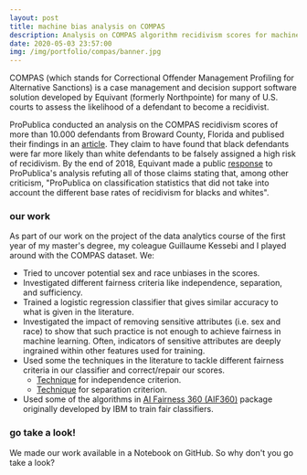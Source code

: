 ```yaml
---
layout: post
title: machine bias analysis on COMPAS
description: Analysis on COMPAS algorithm recidivism scores for machine bias.
date: 2020-05-03 23:57:00
img: /img/portfolio/compas/banner.jpg
---
```


COMPAS (which stands for Correctional Offender Management Profiling for Alternative Sanctions) is a case management and decision support software solution developed by Equivant (formerly Northpointe) for many of U.S. courts to assess the likelihood of a defendant to become a recidivist.

ProPublica conducted an analysis on the COMPAS recidivism scores of more than 10.000 defendants from Broward County, Florida and publised their findings in an [article](https://www.propublica.org/article/how-we-analyzed-the-compas-recidivism-algorithm). They claim to have found that black defendants were far more likely than white defendants to be falsely assigned a high risk of recidivism. By the end of 2018, Equivant made a public [response](https://www.equivant.com/response-to-propublica-demonstrating-accuracy-equity-and-predictive-parity) to ProPublica's analysis refuting all of those claims stating that, among other criticism, "ProPublica on classification statistics that did not take into account the different base rates of recidivism for blacks and whites".


<h3 class="thick">our work</h3>
As part of our work on the project of the data analytics course of the first year of my master's degree, my coleague Guillaume Kessebi and I played around with the COMPAS dataset. We:

- Tried to uncover potential sex and race unbiases in the scores.
- Investigated different fairness criteria like independence, separation, and sufficiency.
- Trained a logistic regression classifier that gives similar accuracy to what is given in the literature.
- Investigated the impact of removing sensitive attributes (i.e. sex and race) to show that such practice is not enough to achieve fairness in machine learning. Often, indicators of sensitive attributes are deeply ingrained within other features used for training.
- Used some the techniques in the literature to tackle different fairness criteria in our classifier and correct/repair our scores.
  - [Technique](https://arxiv.org/abs/1412.3756) for independence criterion.
  - [Technique](https://arxiv.org/abs/1610.02413) for separation criterion.
- Used some of the algorithms in [AI Fairness 360 (AIF360)](https://aif360.mybluemix.net) package originally developed by IBM to train fair classifiers.

<h3 class="thick">go take a look!</h3>
We made our work available in a Notebook on GitHub. So why don't you go take a look?
<br/>
<span class="contacticon center">
	<a href="https://github.com/iskandergaba/mosig1-intro-data-analytics-project/blob/master/Final%20Report.ipynb" target="_blank"><i class="fab fa-github"></i></a>
</span>
